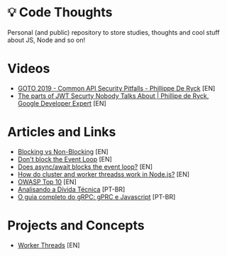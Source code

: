# 💡 Code Thoughts
Personal (and public) repository to store studies, thoughts and cool stuff about JS, Node and so on!

# Videos
- [GOTO 2019 - Common API Security Pitfalls - Phillippe De Ryck](https://www.youtube.com/watch?v=Ss1tZjooo9I) [EN]
- [The parts of JWT Securty Nobody Talks About | Phillipe de Ryck, Google Developer Expert](https://www.youtube.com/watch?v=DPrhem174Ws) [EN]

# Articles and Links
- [Blocking vs Non-Blocking](https://nodejs.org/en/docs/guides/blocking-vs-non-blocking/) [EN]
- [Don't block the Event Loop](https://nodejs.org/en/docs/guides/dont-block-the-event-loop/) [EN]
- [Does async/await blocks the event loop?](https://stackoverflow.com/questions/51583483/does-async-await-blocks-event-loop) [EN]
- [How do cluster and worker threadss work in Node.js?](https://stackoverflow.com/questions/56656498/how-do-cluster-and-worker-theads-work-in-node-js) [EN]
- [OWASP Top 10](https://owasp.org/www-project-top-ten/) [EN]
- [Analisando a Dívida Técnica](https://www.infoq.com/br/news/2009/10/dissecting-technical-debt/) [PT-BR]
- [O guia completo do gRPC: gPRC e Javascript](https://blog.lsantos.dev/o-guia-do-grpc-2/) [PT-BR]

# Projects and Concepts
- [Worker Threads]('./../concepts/worker%20threads/index.js) [EN]
